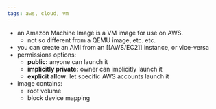 ```yaml
---
tags: aws, cloud, vm
---
```


- an Amazon Machine Image is a VM image for use on AWS.
	- not so different from a QEMU image, etc. etc.
- you can create an AMI from an [[AWS/EC2]] instance, or vice-versa
- permissions options:
	- **public:** anyone can launch it
	- **implicitly private:** owner can implicitly launch it
	- **explicit allow:** let specific AWS accounts launch it
- image contains:
	- root volume
	- block device mapping
